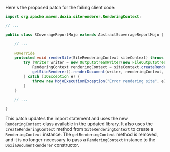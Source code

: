 Here's the proposed patch for the failing client code:

```java
import org.apache.maven.doxia.siterenderer.RenderingContext;

// ...

public class SCoverageReportMojo extends AbstractScoverageReportMojo {

    // ...

    @Override
    protected void renderSite(SiteRenderingContext siteContext) throws MojoExecutionException {
        try (Writer writer = new OutputStreamWriter(new FileOutputStream(getReportFile()), StandardCharsets.UTF_8)) {
            RenderingContext renderingContext = siteContext.createRenderingContext(getSiteConfig());
            getSiteRenderer().renderDocument(writer, renderingContext, siteContext);
        } catch (IOException e) {
            throw new MojoExecutionException("Error rendering site", e);
        }
    }

    // ...

}
```

This patch updates the import statement and uses the new `RenderingContext` class available in the updated library. It also uses the `createRenderingContext` method from `SiteRenderingContext` to create a `RenderingContext` instance. The `getRenderingContext` method is removed, and it is no longer necessary to pass a `RenderingContext` instance to the `DoxiaDocumentRenderer` constructor.